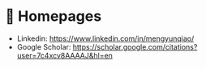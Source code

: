 # 📎 Homepages
<!-- - Personal Pages: https://rayeren.github.io (updated recently🔥) -->
- Linkedin: https://www.linkedin.com/in/mengyunqiao/
- Google Scholar: https://scholar.google.com/citations?user=7c4xcv8AAAAJ&hl=en
<!-- - DBLP: https://dblp.org/pid/75/6568-6.html -->
